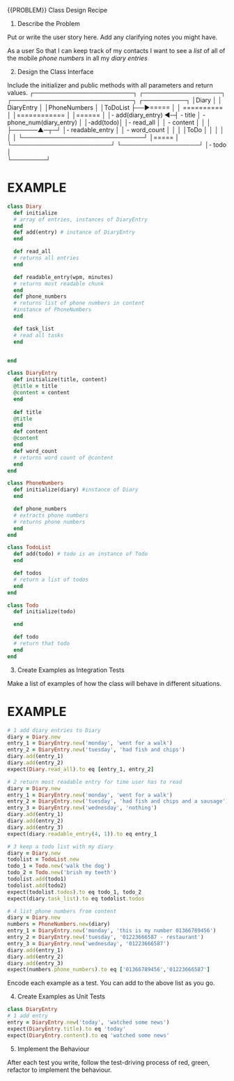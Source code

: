 {{PROBLEM}} Class Design Recipe
1. Describe the Problem

Put or write the user story here. Add any clarifying notes you might have.

  <!-- As a user
  So that I can record my experiences
  I want to *keep* a regular *diary*

  As a user
  So that I can reflect on my experiences
  I want to *read* my past *diary entries*

  As a user
  So that I can reflect on my experiences in my busy day
  I want to *select* *diary entries* to *read* based on how much *time* I have and my *reading speed*

  As a user
  So that I can keep track of my tasks
  I want to *keep* a *todo list* along with my *diary* -->

  As a user
  So that I can keep track of my contacts
  I want to see a *list* of all of the mobile *phone numbers* in all my *diary entries*


2. Design the Class Interface

Include the initializer and public methods with all parameters and return values.
              ┌───────────────────────┐ ┌──────────────────┐    ┌────────────────────────────┐
┌──────────┐  │Diary                  │ │ DiaryEntry       │    │PhoneNumbers                │
│ToDoList  ├──►=====                  │ │ ==========       │    │============                │
│======    │  │- add(diary_entry)     ◄─┤ - title          │      - phone_num(diary_entry)    │
│-add(todo)│  │- read_all             │ │ - content        │    │                            │
├──────▲─┬─┘  │- readable_entry        │ │ - word_count     │    │                            │
│ToDo  │ │    │                       │ │                  │    └────────────────────────────┘
│=====   │    └───────────────────────┘ └──────────────────┘
│- todo  │                                                            
└────────┘
# EXAMPLE
```ruby
class Diary
  def initialize
  # array of entries, instances of DiaryEntry
  end
  def add(entry) # instance of DiaryEntry
  end

  def read_all
  # returns all entries
  end

  def readable_entry(wpm, minutes)
  # returns most readable chunk
  end
  def phone_numbers
  # returns list of phone numbers in content
  #instance of PhoneNumbers
  end

  def task_list
  # read all tasks
  end


end

class DiaryEntry
  def initialize(title, content)
  @title = title
  @content = content
  end
  
  def title
  @title
  end
  def content
  @content
  end
  def word_count
  # returns word count of @content
  end
end

class PhoneNumbers
  def initialize(diary) #instance of Diary
  end

  def phone_numbers
  # extracts phone numbers
  # returns phone numbers
  end
end

class TodoList
  def add(todo) # todo is an instance of Todo
  end

  def todos
  # return a list of todos
  end
end

class Todo
  def initialize(todo)

  end

  def todo
  # return that todo
  end  
end
```


3. Create Examples as Integration Tests

Make a list of examples of how the class will behave in different situations.

# EXAMPLE
```ruby
# 1 add diary entries to Diary
diary = Diary.new
entry_1 = DiaryEntry.new('monday', 'went for a walk')
entry_2 = DiaryEntry.new('tuesday', 'had fish and chips')
diary.add(entry_1)
diary.add(entry_2)
expect(Diary.read_all).to eq [entry_1, entry_2]

# 2 return most readable entry for time user has to read
diary = Diary.new
entry_1 = DiaryEntry.new('monday', 'went for a walk')
entry_2 = DiaryEntry.new('tuesday', 'had fish and chips and a sausage')
entry_3 = DiaryEntry.new('wednesday', 'nothing')
diary.add(entry_1)
diary.add(entry_2)
diary.add(entry_3)
expect(diary.readable_entry(4, 1)).to eq entry_1

# 3 keep a todo list with my diary
diary = Diary.new
todolist = TodoList.new
todo_1 = Todo.new('walk the dog')
todo_2 = Todo.new('brish my teeth')
todolist.add(todo1)
todolist.add(todo2)
expect(todolist.todos).to eq todo_1, todo_2
expect(diary.task_list).to eq todolist.todos

# 4 list phone numbers from content
diary = Diary.new
numbers = PhoneNumbers.new(diary)
entry_1 = DiaryEntry.new('monday', 'this is my number 01366789456')
entry_2 = DiaryEntry.new('tuesday', '01223666587 - restaurant')
entry_3 = DiaryEntry.new('wednesday', '01223666587')
diary.add(entry_1)
diary.add(entry_2)
diary.add(entry_3)
expect(numbers.phone_numbers).to eq ['01366789456','01223666587']

```

Encode each example as a test. You can add to the above list as you go.

4. Create Examples as Unit Tests

```ruby
class DiaryEntry
# 1 add entry
entry = DiaryEntry.new('today', 'watched some news')
expect(DiaryEntry.title).to eq 'today'
expect(DiaryEntry.content).to eq 'watched some news'


```

5. Implement the Behaviour

After each test you write, follow the test-driving process of red, green, refactor to implement the behaviour.
